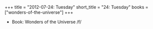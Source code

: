 +++
title = "2012-07-24: Tuesday"
short_title = "24: Tuesday"
books = ["wonders-of-the-universe"]
+++


* Book: Wonders of the Universe /f/
